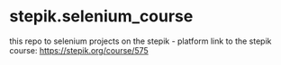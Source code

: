 # stepik.selenium_course
this repo to selenium projects on the stepik - platform
link to the stepik course: https://stepik.org/course/575
